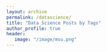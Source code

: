```yaml
---
layout: archive
permalink: /datascience/
title: "Data Science Posts by Tags"
author_profile: true
header:
   image: "/image/msu.png"
---
```

